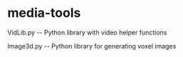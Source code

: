 # media-tools

VidLib.py -- Python library with video helper functions 

Image3d.py -- Python library for generating voxel images
